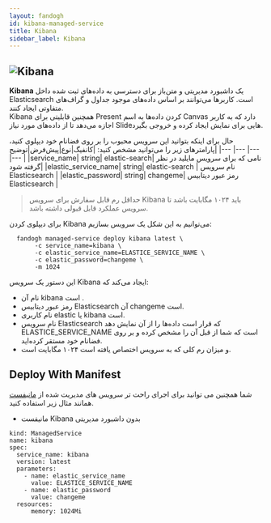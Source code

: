 ```yaml
---
layout: fandogh
id: kibana-managed-service
title: Kibana
sidebar_label: Kibana 
---
```



## ![Kibana](/img/docs/kibana-managed-service.png "Kibana")

**Kibana** یک داشبورد مدیریتی و متن‌باز برای دسترسی به داده‌های ثبت شده داخل Elasticsearch است. کاربرها می‌توانند بر اساس داده‌های موجود جداول و گراف‌های متفاوتی ایجاد کنند.<br/>
Kibana همچنین قابلیتی برای Present کردن داده‌ها به اسم Canvas دارد که به کاربر اجازه می‌دهد تا از داده‌های مورد نیاز Slideهایی برای نمایش ایجاد کرده و خروجی بگیرد.<br/>


حال برای اینکه بتوانید این سرویس محبوب را بر روی فضانام خود دیپلوی کنید، پارامتر‌های زیر را می‌توانید مشخص کنید:
|کانفیگ|نوع|پیش‌فرض|توضیح|
|---	|---	|---	|---	|
|service_name| string| elastic-search| نامی که برای سرویس مایلید در نظر گرفته شود|
|elastic_service_name| string| elastic-search | نام سرویس Elasticsearch |
|elastic_password| string| changeme| رمز عبور دیتابیس Elasticsearch |

> حداقل رم قابل سفارش برای سرویس Kibana باید ۱۰۲۴ مگابایت باشد تا سرویس عملکرد قابل قبولی داشته باشد.

برای دیپلوی کردن Kibana می‌توانیم به این شکل یک سرویس بسازیم:
```
  fandogh managed-service deploy kibana latest \
       -c service_name=kibana \
       -c elastic_service_name=ELASTICE_SERVICE_NAME \
       -c elastic_password=changeme \
       -m 1024
```
این دستور یک سرویس Kibana ایجاد می‌کند که:
* نام آن kibana است .
* رمز عبور دیتابیس Elasticsearch آن changeme است.
* نام کاربری elastic یا kibana است.
* نام سرویس Elasticsearch که قرار است داده‌ها را از آن نمایش دهد ELASTICE_SERVICE_NAME است که شما از قبل آن را مشخص کرده و بر روی فضانام خود مستقر کرده‌اید.
* و میزان رم کلی که به سرویس اختصاص یافته است ۱۰۲۴ مگابایت است.


## Deploy With Manifest
  

شما همچنین می توانید برای اجرای راحت تر سرویس های مدیریت شده از [مانیفست](https://docs.fandogh.cloud/docs/service-manifest.html) همانند مثال زیر استفاده کنید.

- مانیفست Kibana بدون داشبورد مدیریتی
```
kind: ManagedService
name: kibana
spec:
  service_name: kibana
  version: latest
  parameters:
    - name: elastic_service_name
      value: ELASTICE_SERVICE_NAME
    - name: elastic_password
      value: changeme
  resources:
      memory: 1024Mi
```
